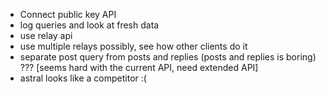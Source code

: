 - Connect public key API
- log queries and look at fresh data
- use relay api
- use multiple relays possibly, see how other clients do it
- separate post query from posts and replies (posts and replies is boring) ??? [seems hard with the current API, need extended API]
- astral looks like a competitor :(